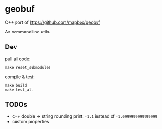 # geobuf

C++ port of <https://github.com/mapbox/geobuf>

As command line utils.

## Dev

pull all code:

```
make reset_submodules
```

compile & test:

```
make build
make test_all
```

## TODOs

-   c++ double -> string rounding print: `-1.1` instead of `-1.0999999999999999`
-   custom properties